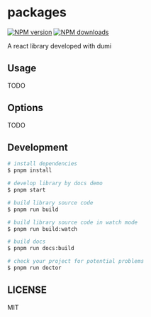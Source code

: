 # packages

[![NPM version](https://img.shields.io/npm/v/packages.svg?style=flat)](https://npmjs.org/package/packages)
[![NPM downloads](http://img.shields.io/npm/dm/packages.svg?style=flat)](https://npmjs.org/package/packages)

A react library developed with dumi

## Usage

TODO

## Options

TODO

## Development

```bash
# install dependencies
$ pnpm install

# develop library by docs demo
$ pnpm start

# build library source code
$ pnpm run build

# build library source code in watch mode
$ pnpm run build:watch

# build docs
$ pnpm run docs:build

# check your project for potential problems
$ pnpm run doctor
```

## LICENSE

MIT
